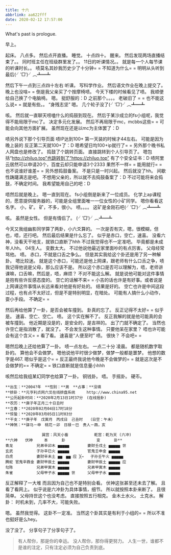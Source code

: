 ```yaml
---
title: 十六
abbrlink: aa622fff
date: 2020-02-12 17:57:00
---
```

What's past is prologue.

<!--more-->早上。
起床。
八点多。
然后点开直播。
睡觉。
十点四十。
醒来。
然后发现两场直播结束了。。
同时班主任在班级群里发了。。
11日的听课情况。。
就是每一个人每节课的听课时长。。
啧莫名其妙我历史少了十分钟= =
不知道为什么= =
明明从头听到最后(╯‵□′)╯︵┻━┻


然后下午一点到三点四十左右
听课。
写科学作业。
然后语文作业在晚上提交了。
晚上也没啥= =
倒是我父亲买了个按摩椅啧。
今天下楼的时候看见了啧。
我顺便给自己换了个电脑椅。
嗯。
挺舒服的：D
之前那个。。。。
老破旧了 = =
也不能这么说= =
就是有些。。
“身残志坚”
嗯。
几个轮子没了(╯‵□′)╯︵┻━┻

咳。
然后就一直聊天唠嗑什么的捣鼓到现在。
然后于某沙成立的fs小组呢，我觉得不能局限于mc了。
决定多元化发展。
然后不再局限于mc，mcbbs这些= =
可能会向其他方面扩展。
虽然现在还是以mc为主体罢了：D

啧另外说下那个引导页面
啧IP达到100+
第一天装的时候才44左右。
可能是因为晚上装的
反正第二天就100+了：D
嗯希望日均100+ip就行了= =
另外那个晚书私人网盘也是修改了。
捣鼓了个跳转页面。
直接跳转到个人引导页了。
嗯包括“http://zhiluo.top”也跳转到了“https://zhiluo.top”
有了个安全证书：D
啧阿里云居然可以申请20个，百度云却只能申请3个2333
果然不一样= =
能用就行= =
也不说谁好谁差= =
另外想捣鼓备案。
不是只是一时兴起。
然后就没了hh。
间歇性踌躇满志是吧。
不想用父亲的，所以就不去捣鼓备案了：D
不过可能将来会捣鼓，不确定时间。
我希望能用自己的吧：D

唔然后就是晚上。
嗯一直到现在。
fs小组倒是新来了一位成员。
化学上ap课程的，愿意提供服务器的，可能是全组里面唯一一位女性的小矿同学。
嗯你看看这名字。
小，矿。
矿，不多，很小。
啧。。。。
这矿是金刚石吧(╯‵□′)╯︵┻━┻

咳。
虽然是女性。
但是有情侣了。
(╯‵□′)╯︵┻━┻

今天又我组幽影同学算了两卦，小六爻算的。
一次是否有灾，嗯，很模糊，但也，唔，还行吧。
然后最后结果是什么忘了。
似乎是赤口，空亡，速喜。
没看六神，没看天干地支，就铁口直断了hhh
不过我觉得也不一定准吧。
毕竟都是未成年人hh。
04生人。
变数太大。
不过他说他最近家里面吵的有点厉害。
父母经常骂他。
啧。
赤口，不就是口舌之争么。
但是其实我给这个卦还是用了另一种解卦。
嗯比较迷。
就是这个赤口，可能还是他上网课，跟老师有什么口舌之争，啧我记得他说是父母，那么应该不是。
所以这个赤口是否可以理解为，唔，老师讲课嘛，口舌嘛，然后是，唔，麻烦？
不对不能这么解。
就是说他可能对这件事情是抱有些许反感态度的。
空亡的话解不来= =
小吉的话也许是有好事。或者说是上网课这件事情从长远来看对他是有好处的。
结果是好的。
空亡也许是中间这段过程，也有点不太好过，但是不是特别明显，在暗处。
可能有人搞什么小动作，耍小手段。
不确定= =

然后再给他算了一卦，是否会被车撞到。
卦真的忘了。
反正记得不太好= =
似乎是。
速喜、空亡、空亡。
啧。
这个实在解不了。
反正我解的就是他可能真的会被车撞到。
他近期是没是的，是安全的，是吉祥的。
出了门就不确定了。
当然也许空亡是指消散了，就没了。
不会发生这种事情。
只要他呆在家里？
唔也许可能会有这个含义= =
看了看。
速喜是“人便至时”
啧。
很快？
不会吧= =

嗯然后晚上还给他算了一卦。
啧一点左右。
一点二十分
凌晨。
都是随机数字取卦的。
算他会不会做梦。
嗯他说他平时很少做梦，做梦一般都是噩梦。
他想的数字是467.
嗯似乎是这个= =
反正最终我说他今晚是不会做梦的= =
就是这次是不会做梦的==
不确定= =
铁口直断就是信息量小hhh

咳然后给我组某幻同学也给算了一卦。
铜钱卦。
唔。
手摇卦。
硬币。


```
**出生：**2004?年　**性别：**男　**占事：**没填
**排卦：**元亨利贞网六爻在线排盘系统　　　http://www.china95.net
**公历起卦时间：**2020年2月13日1时37分　(在线摇卦)
**农历：**庚子年正月二十日丑时
**立春：**2020年02月04日17时18分
**惊蛰：**2020年03月05日11时03分
**干支：**庚子年　戊寅月　丙戌日　己丑时　　（日空：午未）
**神煞：**驿马－申　桃花－卯　日禄－巳　贵人－酉，亥

　　 　　　　　　　巽宫：风天小畜 　　 　 　　乾宫：乾为天 (六冲)　
**六神　　伏神　　　本　 　　卦　　 　 　　　　变　 　　卦**
青龙 　　　　　 兄弟辛卯木 ▅▅▅▅▅ 　 　　 妻财壬戌土 ▅▅▅▅▅ 世
玄武 　　　　　 子孙辛巳火 ▅▅▅▅▅ 　 　　 官鬼壬申金 ▅▅▅▅▅ 　
白虎 　　　　　 妻财辛未土 ▅▅　▅▅ 应 ╳→   子孙壬午火 ▅▅▅▅▅ 　
腾蛇 官鬼辛酉金 妻财甲辰土 ▅▅▅▅▅ 　 　　 妻财甲辰土 ▅▅▅▅▅ 应
勾陈 　　　　　 兄弟甲寅木 ▅▅▅▅▅ 　 　　 兄弟甲寅木 ▅▅▅▅▅ 　
朱雀 　　　　　 父母甲子水 ▅▅▅▅▅ 世 　　 父母甲子水 ▅▅▅▅▅
```

反正解释了一大堆
而且因为自己也不是特别会看。
伏神这张甚至还未去了解。
且看了看网上。
似乎说是六冲卦为具体事情，细节。
所以就按照本卦来断了。
且很简单。
父母持世这个也没考虑。
直接按照五行相克。
金木土水火。
土克水。
解卦：
时机未到，几率不大，可能失败。

嗯。
虽然我觉得。
这卦不一定准。
当然这个卦其实是有利于小组的= =
所以不准也挺好是么hey。


没了没了。
分享句子了分享句子了。

> 有人帮你，那是你的幸运。
> 没人帮你，那你得更努力。
> 人生一世，谁都不是谁的注定，只有注定必须为自己负责到底。



